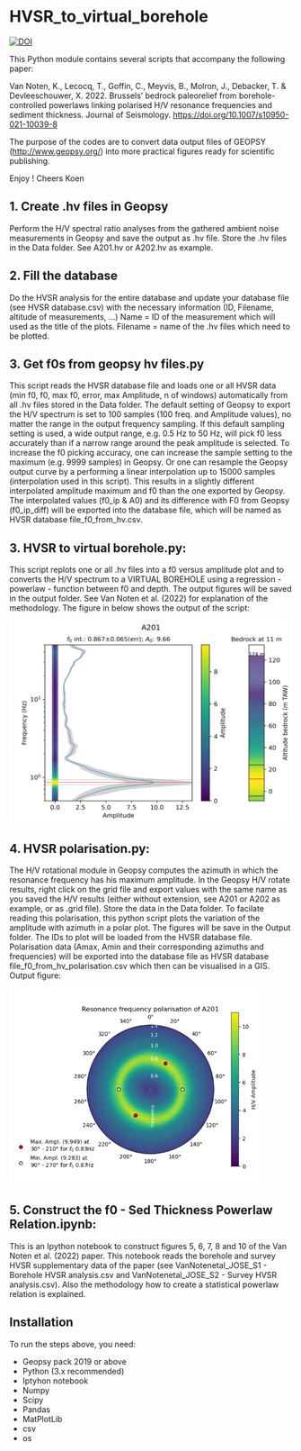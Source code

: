 # HVSR_to_virtual_borehole
<a href="https://doi.org/10.5281/zenodo.4276310"><img src="https://zenodo.org/badge/DOI/10.5281/zenodo.4276310.svg" alt="DOI"></a>

This Python module contains several scripts that accompany the following paper:

Van Noten, K., Lecocq, T., Goffin, C., Meyvis, B., Molron, J., Debacker, T. & Devleeschouwer, X. 2022. Brussels’ bedrock paleorelief from borehole-controlled powerlaws linking polarised H/V resonance frequencies and sediment thickness. Journal of Seismology. https://doi.org/10.1007/s10950-021-10039-8

The purpose of the codes are to convert data output files of GEOPSY (http://www.geopsy.org/) into more practical figures ready for scientific publishing. 

Enjoy !
Cheers
Koen

## 1. Create .hv files in Geopsy
Perform the H/V spectral ratio analyses from the gathered ambient noise measurements in Geopsy and save the output as .hv file. Store the .hv files in the Data folder. See A201.hv or A202.hv as example.

## 2. Fill the database
Do the HVSR analysis for the entire database and update your database file (see HVSR database.csv) with the necessary information (ID, Filename, altitude of measurements, ...)
Name = ID of the measurement which will used as the title of the plots.
Filename = name of the .hv files which need to be plotted. 

## 3. Get f0s from geopsy hv files.py
This script reads the HVSR database file and loads one or all HVSR data (min f0, f0, max f0, error, max Amplitude, n of windows) automatically from all .hv files stored in the Data folder. The default setting of Geopsy to export the H/V spectrum is set to 100 samples (100 freq. and Amplitude values), no matter the range in the output frequency sampling. If this default sampling setting is used, a wide output range, e.g. 0.5 Hz to 50 Hz, will pick f0 less accurately than if a narrow range around the peak amplitude is selected. To increase the f0 picking accuracy, one can increase the sample setting to the maximum (e.g. 9999 samples) in Geopsy. Or one can resample the Geopsy output curve by a performing a linear interpolation up to 15000 samples (interpolation used in this script). This results in a slightly different interpolated amplitude maximum and f0 than the one exported by Geopsy. The interpolated values (f0_ip & A0) and its difference with F0 from Geopsy (f0_ip_diff) will be exported into the database file, which will be named as HVSR database file_f0_from_hv.csv.

## 3. HVSR to virtual borehole.py: 
This script replots one or all .hv files into a f0 versus amplitude plot and to converts the H/V spectrum to a VIRTUAL BOREHOLE using a regression - powerlaw - function between f0 and depth. The output figures will be saved in the output folder. See Van Noten et al. (2022) for explanation of the methodology. The figure in below shows the output of the script:

<img src="https://github.com/KoenVanNoten/HVSR_to_virtual_borehole/blob/master/Output/A201.png" width="550" height="360" />

## 4. HVSR polarisation.py:
The H/V rotational module in Geopsy computes the azimuth in which the resonance frequency has his maximum amplitude. In the Geopsy H/V rotate results, right click on the grid file and export values with the same name as you saved the H/V results (either without extension, see A201 or A202 as example, or as .grid file). Store the data in the Data folder. To facilate reading this polarisation, this python script plots the variation of the amplitude with azimuth in a polar plot. The figures will be save in the Output folder. The IDs to plot will be loaded from the HVSR database file. Polarisation data (Amax, Amin and their corresponding azimuths and frequencies) will be exported into the database file as HVSR database file_f0_from_hv_polarisation.csv which then can be visualised in a GIS. Output figure:

<img src="https://github.com/KoenVanNoten/HVSR_to_virtual_borehole/blob/master/Output/A201_polarisation.png" width="450" height="350" />

## 5. Construct the f0 - Sed Thickness Powerlaw Relation.ipynb:
This is an Ipython notebook to construct figures 5, 6, 7, 8 and 10 of the Van Noten et al. (2022) paper. This notebook reads the borehole and survey HVSR supplementary data of the paper (see VanNotenetal_JOSE_S1 - Borehole HVSR analysis.csv and VanNotenetal_JOSE_S2 - Survey HVSR analysis.csv). Also the methodology how to create a statistical powerlaw relation is explained. 

## Installation
To run the steps above, you need:
- Geopsy pack 2019 or above
- Python (3.x recommended)
- Iptyhon notebook
- Numpy
- Scipy
- Pandas
- MatPlotLib
- csv
- os
